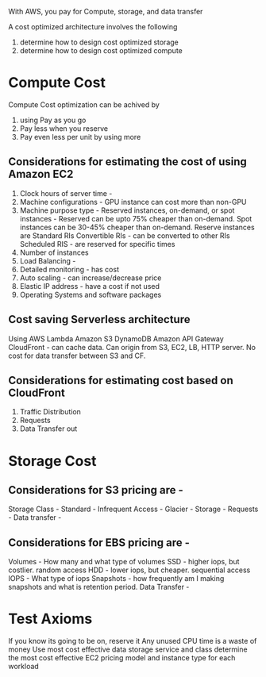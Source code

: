 With AWS, you pay for Compute, storage, and data transfer

A cost optimized architecture involves the following
1. determine how to design cost optimized storage
2. determine how to design cost optimized compute

# Compute Cost
Compute Cost optimization can be achived by 
1. using Pay as you go
2. Pay less when you reserve
3. Pay even less per unit by using more

## Considerations for estimating the cost of using Amazon EC2
1. Clock hours of server time - 
2. Machine configurations - GPU instance can cost more than non-GPU
3. Machine purpose type - Reserved instances, on-demand, or spot instances - Reserved can be upto 75% cheaper than on-demand. Spot instances can be 30-45% cheaper than on-demand. Reserve instances are
    Standard RIs
    Convertible RIs - can be converted to other RIs
    Scheduled RIS - are reserved for specific times 
4. Number of instances
5. Load Balancing - 
6. Detailed monitoring - has cost
7. Auto scaling - can increase/decrease price
8. Elastic IP address - have a cost if not used
9. Operating Systems and software packages

## Cost saving Serverless architecture
Using AWS Lambda
Amazon S3
DynamoDB
Amazon API Gateway
CloudFront - can cache data. Can origin from S3, EC2, LB, HTTP server. No cost for data transfer between S3 and CF. 

## Considerations for estimating cost based on CloudFront
1. Traffic Distribution
2. Requests
3. Data Transfer out


# Storage Cost
## Considerations for S3 pricing are - 
Storage Class - 
    Standard - 
    Infrequent Access - 
    Glacier - 
Storage - 
Requests - 
Data transfer - 

## Considerations for EBS pricing are - 
Volumes - How many and what type of volumes
    SSD - higher iops, but costlier. random access
    HDD - lower iops, but cheaper. sequential access
IOPS - What type of iops
Snapshots - how frequently am I making snapshots and what is retention period. 
Data Transfer - 


# Test Axioms
If you know its going to be on, reserve it
Any unused CPU time is a waste of money
Use most cost effective data storage service and class
determine the most cost effective EC2 pricing model and instance type for each workload